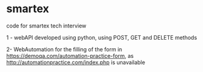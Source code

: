# smartex
code for smartex tech interview

1 - webAPI developed using python, using POST, GET and DELETE methods

2- WebAutomation for the filling of the form in https://demoqa.com/automation-practice-form, as http://automationpractice.com/index.php is unavailable
